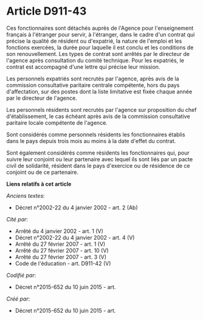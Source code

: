 # Article D911-43

Ces fonctionnaires sont détachés auprès de l'Agence pour l'enseignement français à l'étranger pour servir, à l'étranger, dans
le cadre d'un contrat qui précise la qualité de résident ou d'expatrié, la nature de l'emploi et les fonctions exercées, la
durée pour laquelle il est conclu et les conditions de son renouvellement. Les types de contrat sont arrêtés par le directeur
de l'agence après consultation du comité technique. Pour les expatriés, le contrat est accompagné d'une lettre qui précise
leur mission.

Les personnels expatriés sont recrutés par l'agence, après avis de la commission consultative paritaire centrale compétente,
hors du pays d'affectation, sur des postes dont la liste limitative est fixée chaque année par le directeur de l'agence.

Les personnels résidents sont recrutés par l'agence sur proposition du chef d'établissement, le cas échéant après avis de la
commission consultative paritaire locale compétente de l'agence.

Sont considérés comme personnels résidents les fonctionnaires établis dans le pays depuis trois mois au moins à la date
d'effet du contrat.

Sont également considérés comme résidents les fonctionnaires qui, pour suivre leur conjoint ou leur partenaire avec lequel
ils sont liés par un pacte civil de solidarité, résident dans le pays d'exercice ou de résidence de ce conjoint ou de ce
partenaire.

**Liens relatifs à cet article**

_Anciens textes_:

  - Décret n°2002-22 du 4 janvier 2002 - art. 2 (Ab)

_Cité par_:

  - Arrêté du 4 janvier 2002 - art. 1 (V)
  - Décret n°2002-22 du 4 janvier 2002 - art. 4 (V)
  - Arrêté du 27 février 2007 - art. 1 (V)
  - Arrêté du 27 février 2007 - art. 10 (V)
  - Arrêté du 27 février 2007 - art. 3 (V)
  - Code de l'éducation - art. D911-42 (V)

_Codifié par_:

  - Décret n°2015-652 du 10 juin 2015 - art.

_Créé par_:

  - Décret n°2015-652 du 10 juin 2015 - art.
